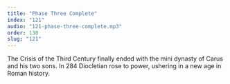 ```yaml
---
title: "Phase Three Complete"
index: "121"
audio: "121-phase-three-complete.mp3"
order: 130
slug: "121"
---
```


The Crisis of the Third Century finally ended with the mini dynasty of Carus and his two sons. In 284 Diocletian rose to power, ushering in a new age in Roman history.



